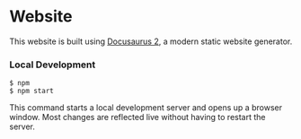# Website

This website is built using [Docusaurus 2](https://docusaurus.io/), a modern static website generator.

### Local Development

```
$ npm
$ npm start
```

This command starts a local development server and opens up a browser window. Most changes are reflected live without having to restart the server.
